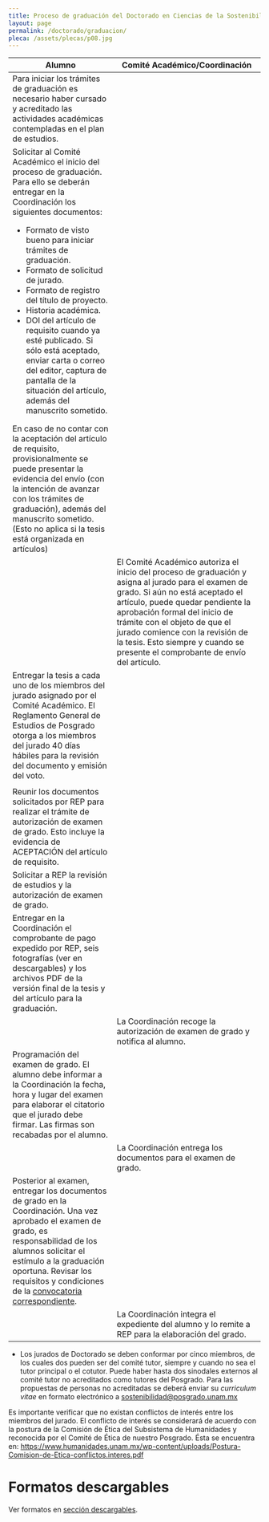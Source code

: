 ```yaml
---
title: Proceso de graduación del Doctorado en Ciencias de la Sostenibilidad
layout: page
permalink: /doctorado/graduacion/
pleca: /assets/plecas/p08.jpg
---
```



<table>
<thead>
<tr>
<th>Alumno</th>
<th>Comité Académico/Coordinación</th>
</tr>
</thead>

<tbody>
<tr>
<td>
Para iniciar los trámites de graduación es necesario haber cursado y acreditado las actividades académicas contempladas en el plan de estudios.
</td>
<td></td>
</tr>


<tr>
<td>
Solicitar al Comité Académico el inicio del proceso de graduación. Para ello se deberán entregar en la Coordinación los siguientes documentos:
<ul>
<li>Formato de visto bueno para iniciar trámites de graduación.</li>
<li>Formato de solicitud de jurado.</li>
<li>Formato de registro del título de proyecto.</li>
<li>Historia académica.</li>
<li>DOI del artículo de requisito cuando ya esté publicado. Si sólo está aceptado, enviar carta o correo del editor, captura de pantalla de la situación del artículo, además del manuscrito sometido.</li>
</ul>En caso de no contar con la aceptación del artículo de requisito, provisionalmente se puede presentar la evidencia del envío (con la intención de avanzar con los trámites de graduación), además del manuscrito sometido. (Esto no aplica si la tesis está organizada en artículos)
</td>
<td></td>
</tr>
<tr>
<td></td>
<td>
El Comité Académico autoriza el inicio del proceso de graduación y asigna al jurado para el examen de grado. Si aún no está aceptado el artículo, puede quedar pendiente la aprobación formal del inicio de trámite con el objeto de que el jurado comience con la revisión de la tesis. Esto siempre y cuando se presente el comprobante de envío del artículo.
</td>
</tr>
<tr>
<td>
Entregar la tesis a cada uno de los miembros del jurado asignado por el Comité Académico. El Reglamento General de Estudios de Posgrado otorga a los miembros del jurado 40 días hábiles para la revisión del documento y emisión del voto.
</td>
<td></td>
</tr>
<tr>
<td></td>
<td>
</td>
</tr>
<tr>
<td>
Reunir los documentos solicitados por REP para realizar el trámite de autorización de examen de grado. Esto incluye la evidencia de ACEPTACIÓN del artículo de requisito.
</td>
<td></td>
</tr>
<tr>
<td>
Solicitar a REP la revisión de estudios y la autorización de examen de grado.
</td>
<td></td>
</tr>
<tr>
<td>
Entregar en la Coordinación el comprobante de pago expedido por REP, seis fotografías (ver en descargables) y los archivos PDF de la versión final de la tesis y del artículo para la graduación.
</td>
<td></td>
</tr>
<tr>
<td></td>
<td>
La Coordinación recoge la autorización de examen de grado y notifica al alumno.
</td>
</tr>
<tr>
<td>
Programación del examen de grado. El alumno debe informar a la Coordinación la fecha, hora y lugar del examen para elaborar el citatorio que el jurado debe firmar. Las firmas son recabadas por el alumno.
</td>
<td></td>
</tr>
<tr>
<td></td>
<td>
La Coordinación entrega los documentos para el examen de grado.
</td>
</tr>
<tr>
<td>
Posterior al examen, entregar los documentos de grado en la Coordinación. Una vez aprobado el examen de grado, es responsabilidad de los alumnos solicitar el estímulo a la graduación oportuna. Revisar los requisitos y condiciones de la <a href="https://www.posgrado.unam.mx/alumnos/apoyo_alumnos/estimulo_GO.php">convocatoria correspondiente</a>.
</td>
<td></td>
</tr>
<tr>
<td></td>
<td>
La Coordinación integra el expediente del alumno y lo remite a REP para la elaboración del grado.
</td>
</tr>
</tbody>
</table>







* Los jurados de Doctorado se deben conformar por cinco miembros, de los cuales dos pueden ser del comité tutor, siempre y cuando no sea el tutor principal o el cotutor. Puede haber hasta dos sinodales externos al comité tutor no acreditados como tutores del Posgrado.  Para las propuestas de personas no acreditadas se deberá enviar su *curriculum vitae* en formato electrónico a sostenibilidad@posgrado.unam.mx

Es importante verificar que no existan conflictos de interés entre los miembros del jurado. El conflicto de interés se considerará de acuerdo con la postura de la Comisión de Ética del Subsistema de Humanidades y reconocida por el Comité de Ética de nuestro Posgrado. Ésta se encuentra en: <https://www.humanidades.unam.mx/wp-content/uploads/Postura-Comision-de-Etica-conflictos.interes.pdf>




# Formatos descargables

 Ver formatos en [sección descargables](/doctorado/descargables/).

